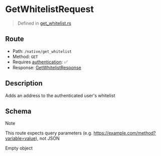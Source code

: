 # GetWhitelistRequest
> Defined in [get_whitelist.rs](../../../../../interface/src/interface/routes/native/get_whitelist.rs)

## Route
- Path: `/native/get_whitelist`
- Method: `GET`
- Requires [authentication](../../../../Flows/Authentication%20Flow.md): ✅
- Response: [GetWhitelistResponse](GetWhitelistResponse.md)

## Description
Adds an address to the authenticated user's whitelist

## Schema
> [!NOTE]
> This route expects query parameters (e.g. https://example.com/method?variable=value), not JSON

Empty object

